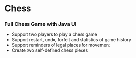 # Chess
### Full Chess Game with Java UI

* Support two players to play a chess game
* Support restart, undo, forfeit and statistics of game history
* Support reminders of legal places for movement
* Create two self-defined chess pieces